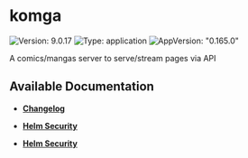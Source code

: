 # komga

![Version: 9.0.17](https://img.shields.io/badge/Version-9.0.17-informational?style=flat-square) ![Type: application](https://img.shields.io/badge/Type-application-informational?style=flat-square) ![AppVersion: "0.165.0"](https://img.shields.io/badge/AppVersion-"0.165.0"-informational?style=flat-square)

A comics/mangas server to serve/stream pages via API

## Available Documentation

- [**Changelog**](CHANGELOG)

- [**Helm Security**](container-security)

- [**Helm Security**](helm-security)

